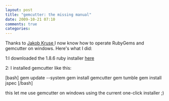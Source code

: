 ```yaml
---
layout: post
title: "gemcutter: the missing manual"
date: 2009-10-21 07:10
comments: true 
categories: 
---
```

Thanks to <a href="http://www.kruse-net.dk">Jakob Kruse </a> I now know how to operate RubyGems and gemcutter on windows. Here's what I did:

1:I downloaded the 1.8.6 ruby installer <a href="http://www.ruby-lang.org/en/downloads/">here</a>

2: I installed gemcutter like this:

[bash]
gem update --system
gem install gemcutter
gem tumble
gem install jspec
[/bash]

this let me use gemcutter on windows using the current one-click installer ;)